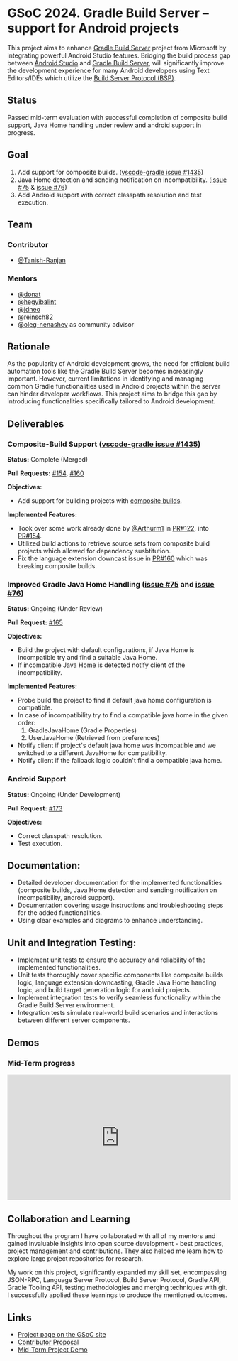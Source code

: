 # GSoC 2024. Gradle Build Server – support for Android projects

This project aims to enhance [Gradle Build Server](https://github.com/microsoft/build-server-for-gradle) project from Microsoft by integrating powerful Android Studio features. Bridging the build process gap between [Android Studio](https://developer.android.com/studio) and [Gradle Build Server](https://github.com/microsoft/build-server-for-gradle), will significantly improve the development experience for many Android developers using Text Editors/IDEs which utilize the [Build Server Protocol (BSP)](https://build-server-protocol.github.io).

## Status
Passed mid-term evaluation with successful completion of composite build support, Java Home handling under review and android support in progress.

## Goal

1. Add support for composite builds. ([vscode-gradle issue #1435](https://github.com/microsoft/vscode-gradle/issues/1435))
2. Java Home detection and sending notification on incompatibility. ([issue #75](https://github.com/microsoft/build-server-for-gradle/issues/75) & [issue #76](https://github.com/microsoft/build-server-for-gradle/issues/76))
3. Add Android support with correct classpath resolution and test execution.

## Team

### Contributor

- [@Tanish-Ranjan](https://github.com/Tanish-Ranjan)

### Mentors

- [@donat](https://github.com/donat)
- [@hegyibalint](https://github.com/hegyibalint)
- [@jdneo](https://github.com/jdneo)
- [@reinsch82](https://github.com/reinsch82)
- [@oleg-nenashev](https://github.com/oleg-nenashev) as community advisor

## Rationale

As the popularity of Android development grows, the need for efficient build automation tools like the Gradle Build Server becomes increasingly important. However, current limitations in identifying and managing common Gradle functionalities used in Android projects within the server can hinder developer workflows. This project aims to bridge this gap by introducing functionalities specifically tailored to Android development.

## Deliverables

### Composite-Build Support ([vscode-gradle issue #1435](https://github.com/microsoft/vscode-gradle/issues/1435))

**Status:** Complete (Merged)

**Pull Requests:** [#154](https://github.com/microsoft/build-server-for-gradle/pull/154), [#160](https://github.com/microsoft/build-server-for-gradle/pull/160)

**Objectives:**
- Add support for building projects with [composite builds](https://docs.gradle.org/current/userguide/composite_builds.html).

**Implemented Features:**
- Took over some work already done by [@Arthurm1](https://github.com/Arthurm1) in [PR#122](https://github.com/microsoft/build-server-for-gradle/pull/122), into [PR#154](https://github.com/microsoft/build-server-for-gradle/pull/154).
- Utilized build actions to retrieve source sets from composite build projects which allowed for dependency susbtitution.
- Fix the language extension downcast issue in [PR#160](https://github.com/microsoft/build-server-for-gradle/pull/160) which was breaking composite builds.

### Improved Gradle Java Home Handling ([issue #75](https://github.com/microsoft/build-server-for-gradle/issues/75) and [issue #76](https://github.com/microsoft/build-server-for-gradle/issues/76))

**Status:** Ongoing (Under Review)

**Pull Request:** [#165](https://github.com/microsoft/build-server-for-gradle/pull/165)

**Objectives:**
- Build the project with default configurations, if Java Home is incompatible try and find a suitable Java Home.
- If incompatible Java Home is detected notify client of the incompatibility. 

**Implemented Features:**

- Probe build the project to find if default java home configuration is compatible.
- In case of incompatibility try to find a compatible java home in the given order:
    1. GradleJavaHome (Gradle Properties)
    2. UserJavaHome (Retrieved from preferences)
- Notify client if project's default java home was incompatible and we switched to a different JavaHome for compatibility.
- Notify client if the fallback logic couldn't find a compatible java home.

### Android Support

**Status:** Ongoing (Under Development)

**Pull Request:** [#173](https://github.com/microsoft/build-server-for-gradle/pull/173)

**Objectives:**
- Correct classpath resolution.
- Test execution. 

## Documentation:

- Detailed developer documentation for the implemented functionalities (composite builds, Java Home detection and sending notification on incompatibility, android support).
- Documentation covering usage instructions and troubleshooting steps for the added functionalities.
- Using clear examples and diagrams to enhance understanding.

## Unit and Integration Testing:

- Implement unit tests to ensure the accuracy and reliability of the implemented functionalities.
- Unit tests thoroughly cover specific components like composite builds logic, language extension downcasting, Gradle Java Home handling logic, and build target generation logic for android projects.
- Implement integration tests to verify seamless functionality within the Gradle Build Server environment.
- Integration tests simulate real-world build scenarios and interactions between different server components.

## Demos

### Mid-Term progress

<div class="responsive-iframe">
  <div class="flex-container">
    <iframe src="https://www.youtube.com/embed/UN0AFCLASZA?si=9aG5tDzj6nL1_IKT&amp;start=371" title="YouTube video player" frameborder="0" allow="accelerometer; autoplay; clipboard-write; encrypted-media; gyroscope; picture-in-picture; web-share" referrerpolicy="strict-origin-when-cross-origin" allowfullscreen></iframe>
  </div>
</div>

<style>

.responsive-iframe {
  overflow: hidden;
  position: relative;
  display: flex;
  justify-content: center;
}
.flex-container {
  position: relative;
  height: 100%;
  width: 100%;
  aspect-ratio: 16/9;
  max-width: 900px;
}

.responsive-iframe iframe {
  position: absolute;
  top: 0;
  left: 0;
  width: 100%;
  height: 100%;
}
</style>

## Collaboration and Learning

Throughout the program I have collaborated with all of my mentors and gained invaluable insights into open source development - best practices, project management and contributions. They also helped me learn how to explore large project repositories for research.

My work on this project, significantly expanded my skill set, encompassing JSON-RPC, Language Server Protocol, Build Server Protocol, Gradle API, Gradle Tooling API, testing methodologies and merging techniques with git. I successfully applied these learnings to produce the mentioned outcomes.

## Links

- [Project page on the GSoC site](https://summerofcode.withgoogle.com/programs/2024/projects/Guphkt1v)
- [Contributor Proposal](https://summerofcode.withgoogle.com/media/user/26d3ca3d8061/proposal/gAAAAABmsQWz_dGzhC0daKp4GFsORe9U10ZgqSOGgQGSaw30QKtvHfJLzNJaCwX1V636VneDqtGGEHM-hvYcOU0V5sOwwvvE6p7wXyrj7fX7bSUkIH-DRKI=.pdf)
- [Mid-Term Project Demo](https://youtu.be/UN0AFCLASZA?si=9aG5tDzj6nL1_IKT&t=371)